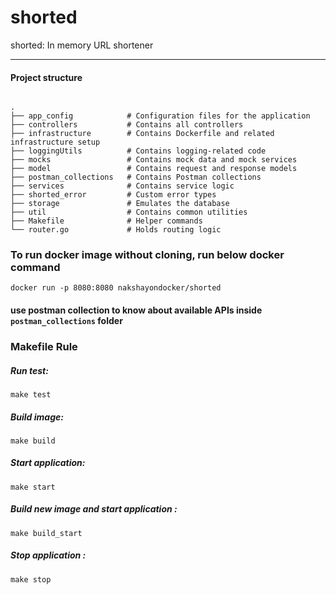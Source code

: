 # shorted
shorted: In memory URL shortener

--------

#### Project structure

```text

.
├── app_config            # Configuration files for the application
├── controllers           # Contains all controllers
├── infrastructure        # Contains Dockerfile and related infrastructure setup
├── loggingUtils          # Contains logging-related code
├── mocks                 # Contains mock data and mock services
├── model                 # Contains request and response models
├── postman_collections   # Contains Postman collections
├── services              # Contains service logic
├── shorted_error         # Custom error types
├── storage               # Emulates the database
├── util                  # Contains common utilities
├── Makefile              # Helper commands
└── router.go             # Holds routing logic

```

### To run docker image without cloning, run below docker command

```docker run -p 8080:8080 nakshayondocker/shorted```

#### use postman collection to know about available APIs inside ```postman_collections``` folder

### Makefile Rule

##### Run test: 
```make test```

##### Build image: 
```make build```

##### Start application: 
```make start```

##### Build new image and start application : 
```make build_start```

##### Stop application  : 
```make stop```





